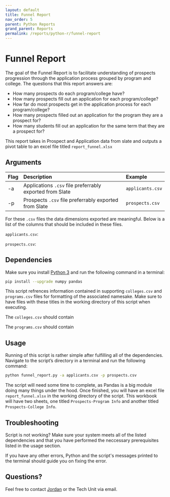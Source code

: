 ```yaml
---
layout: default
title: Funnel Report
nav_order: 5
parent: Python Reports
grand_parent: Reports
permalink: /reports/python-r/funnel-report
---
```


# Funnel Report
The goal of the Funnel Report is to facilitate understanding of prospects progression through the application process grouped by program and college. The questions that this report answers are:

* How many prospects do each program/college have?
* How many prospects fill out an application for each program/college?
* How far do most prospects get in the application process for each program/college?
* How many prospects filled out an application for the program they are a prospect for?
* How many students fill out an application for the same term that they are a prospect for?

This report takes in Prospect and Application data from slate and outputs a pivot table to an excel file titled `report_funnel.xlsx`

## Arguments

| Flag | Description                                              | Example          |
| :--- | :------------------------------------------------------- | :--------------- |
| -a   | Applications `.csv` file preferrably exported from Slate | `applicants.csv` |
| -p   | Prospects `.csv` file preferrably exported from Slate    | `prospects.csv`  |

For these `.csv` files the data dimensions exported are meaningful. Below is a list of the columns that should be included in these files.

`applicants.csv`:

`prospects.csv`:

## Dependencies
Make sure you install [Python 3](https://www.python.org/downloads/) and run the following command in a terminal:

```bash
pip install --upgrade numpy pandas
```
This script refrences information contained in supporting `colleges.csv` and `programs.csv` files for formatting of the associated namesake. Make sure to have files with these titles in the working directory of this script when executing. 

The `colleges.csv` should contain

The `programs.csv` should contain

## Usage
Running of this script is rather simple after fulfilling all of the dependencies. Navigate to the script’s directory in a terminal and run the following command:

```bash
python funnel_report.py -a applicants.csv -p prospects.csv
```

The script will need some time to complete, as Pandas is a big module doing many things under the hood. Once finished, you will have an excel file `report_funnel.xlsx` in the working directory of the script. This workbook will have two sheets, one titled `Prospects-Program Info` and another titled `Prospects-College Info`. 

## Troubleshooting
Script is not working? Make sure your system meets all of the listed dependencies and that you have performed the neccessary prerequisites listed in the usage section.

If you have any other errors, Python and the script's messages printed to the terminal should guide you on fixing the error.

## Questions?
Feel free to contact [Jordan](mailto:jordan.scruggs@msstate.edu) or the Tech Unit via email.
